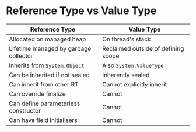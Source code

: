 # Reference Type vs Value Type

| Reference Type | Value Type |
| --- | --- |
| Allocated on managed heap| On thread's stack |
| Lifetime managed by garbage collector | Reclaimed outside of defining scope |
| Inherits from ```System.Object```| Also ```System.ValueType``` |
| Can be inherited if not sealed | Inherently sealed |
| Can inherit from other RT | Cannot explicitly inherit |
| Can override finalize | Cannot |
| Can define parameterless constructor | Cannot |
| Can have field initialisers | Cannot |
